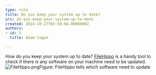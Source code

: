 ```yaml
---
type: rule
title: Do you keep your system up to date?
uri: do-you-keep-your-system-up-to-date
created: 2014-10-27T03:59:04.0000000Z
authors:
- id: 1
  title: Adam Cogan

---
```


 ​​How do you keep your system up to date? [FileHippo​](http&#58;//filehippo.com/) is a handy tool​ to check if there is any software on your machine need to be updated. ​![FileHippo.png](/PublishingImages/FileHippo.png)Figure: FileHippo tells which software need to update​

